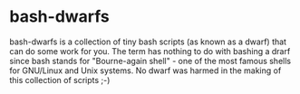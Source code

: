 # bash-dwarfs
bash-dwarfs is a collection of tiny bash scripts (as known as a dwarf) that can do some work for you. The term has nothing to do with bashing a drarf since bash stands for "Bourne-again shell" - one of the most famous shells for GNU/Linux and Unix systems. No dwarf was harmed in the making of this collection of scripts ;-)

